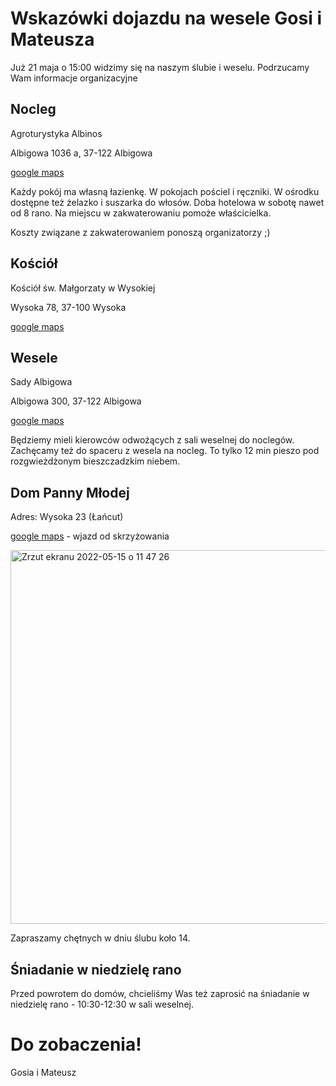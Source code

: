# Wskazówki dojazdu na wesele Gosi i Mateusza

Już 21 maja o 15:00 widzimy się na naszym ślubie i weselu. Podrzucamy Wam informacje organizacyjne

## Nocleg
Agroturystyka Albinos

Albigowa 1036 a, 37-122 Albigowa

[google maps](https://goo.gl/maps/hQF5iuKsj4HXxenWA)

Każdy pokój ma własną łazienkę. W pokojach pościel i ręczniki. W ośrodku dostępne też żelazko i suszarka do włosów. Doba hotelowa w sobotę nawet od 8 rano. Na miejscu w zakwaterowaniu pomoże właścicielka. 

Koszty związane z zakwaterowaniem ponoszą organizatorzy ;)

## Kościół
Kościół św. Małgorzaty w Wysokiej

Wysoka 78, 37-100 Wysoka

[google maps](https://goo.gl/maps/LKY9Nz6XbDqPuBHG8)

## Wesele
Sady Albigowa 

Albigowa 300, 37-122 Albigowa

[google maps](https://goo.gl/maps/nTEJNnaNCdpnJXZt7)

Będziemy mieli kierowców odwożących z sali weselnej do noclegów. Zachęcamy też do spaceru z wesela na nocleg. To tylko 12 min pieszo pod rozgwieżdżonym bieszczadzkim niebem. 

## Dom Panny Młodej
Adres: Wysoka 23 (Łańcut) 

[google maps](https://goo.gl/maps/H9n5HfieJ1qaUwXM7) - wjazd od skrzyżowania 

<img width="598" alt="Zrzut ekranu 2022-05-15 o 11 47 26" src="https://user-images.githubusercontent.com/18122459/168466781-67780c89-69cb-4107-a320-e7ff47605292.png"> 

Zapraszamy chętnych w dniu ślubu koło 14.

## Śniadanie w niedzielę rano
Przed powrotem do domów, chcieliśmy Was też zaprosić na śniadanie w niedzielę rano - 10:30-12:30 w sali weselnej. 

# Do zobaczenia!
Gosia i Mateusz
